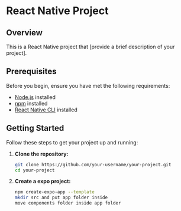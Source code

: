 # React Native Project

## Overview

This is a React Native project that [provide a brief description of your project].

## Prerequisites

Before you begin, ensure you have met the following requirements:

- [Node.js](https://nodejs.org/) installed
- [npm](https://www.npmjs.com/) installed
- [React Native CLI](https://reactnative.dev/docs/environment-setup) installed

## Getting Started

Follow these steps to get your project up and running:

1. **Clone the repository:**

   ```bash
   git clone https://github.com/your-username/your-project.git
   cd your-project
2. **Create a expo project:**
   ```bash
   npm create-expo-app --template
   mkdir src and put app folder inside
   move components folder inside app folder

